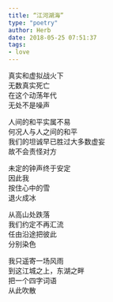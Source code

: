 ```yaml
---  
title: “江河湖海”  
type: "poetry"  
author: Herb  
date: 2018-05-25 07:51:37  
tags:
- love
---  
```

真实和虚拟战火下  
无数真实死亡  
在这个动荡年代  
无处不是噪声  

人间的和平实属不易  
何况人与人之间的和平  
我们的坦诚早已胜过大多数虚妄  
故不会责怪对方  

未定的钟声终于安定  
因此我  
按住心中的雪  
退火成冰  

从高山处跌落  
我们约定不再汇流  
任由沿途把彼此  
分别染色  

我只遥寄一场风雨  
到这江城之上，东湖之畔  
把一个四字词语  
从此吹散  
